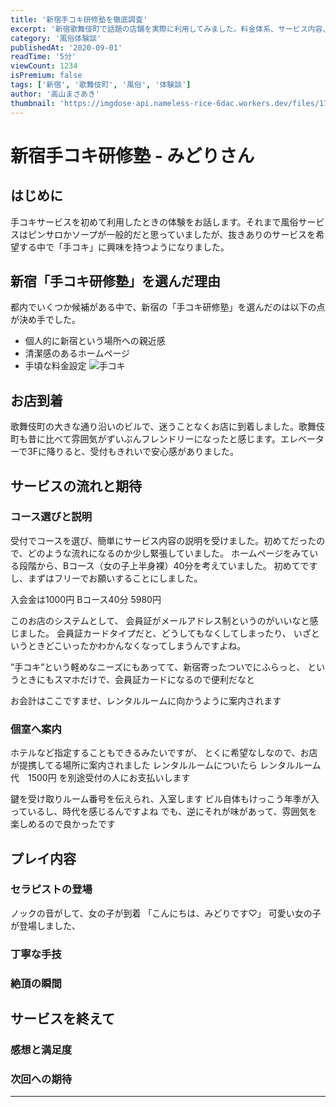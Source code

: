 ```yaml
---
title: '新宿手コキ研修塾を徹底調査'
excerpt: '新宿歌舞伎町で話題の店舗を実際に利用してみました。料金体系、サービス内容、スタッフの対応など詳細にレポートします。'
category: '風俗体験談'
publishedAt: '2020-09-01'
readTime: '5分'
viewCount: 1234
isPremium: false
tags: ['新宿', '歌舞伎町', '風俗', '体験談']
author: '高山まさあき'
thumbnail: 'https://imgdose-api.nameless-rice-6dac.workers.dev/files/1760333586138-bd512b99-6a1c-4b4f-af19-d505dc292240.webp'
---
```



# 新宿手コキ研修塾 - みどりさん

## はじめに
手コキサービスを初めて利用したときの体験をお話します。それまで風俗サービスはピンサロかソープが一般的だと思っていましたが、抜きありのサービスを希望する中で「手コキ」に興味を持つようになりました。

## 新宿「手コキ研修塾」を選んだ理由
都内でいくつか候補がある中で、新宿の「手コキ研修塾」を選んだのは以下の点が決め手でした。

*   個人的に新宿という場所への親近感
*   清潔感のあるホームページ
*   手頃な料金設定
![手コキ](https://imgdose-api.nameless-rice-6dac.workers.dev/files/1760333586138-bd512b99-6a1c-4b4f-af19-d505dc292240.webp)


## お店到着
歌舞伎町の大きな通り沿いのビルで、迷うことなくお店に到着しました。歌舞伎町も昔に比べて雰囲気がずいぶんフレンドリーになったと感じます。エレベーターで3Fに降りると、受付もきれいで安心感がありました。

## サービスの流れと期待
### コース選びと説明
受付でコースを選び、簡単にサービス内容の説明を受けました。初めてだったので、どのような流れになるのか少し緊張していました。
ホームページをみている段階から、Bコース（女の子上半身裸）40分を考えていました。
初めてですし、まずはフリーでお願いすることにしました。

入会金は1000円
Bコース40分 5980円


このお店のシステムとして、
会員証がメールアドレス制というのがいいなと感じました。
会員証カードタイプだと、どうしてもなくしてしまったり、
いざというときどこいったかわかんなくなってしまうんですよね。

”手コキ”という軽めなニーズにもあってて、新宿寄ったついでにふらっと、
というときにもスマホだけで、会員証カードになるので便利だなと

お会計はここですませ、レンタルルームに向かうように案内されます

### 個室へ案内
ホテルなど指定することもできるみたいですが、
とくに希望なしなので、お店が提携してる場所に案内されました
レンタルルームについたら
レンタルルーム代　1500円
を別途受付の人にお支払いします

鍵を受け取りルーム番号を伝えられ、入室します
ビル自体もけっこう年季が入っているし、時代を感じるんですよね
でも、逆にそれが味があって、雰囲気を楽しめるので良かったです

## プレイ内容
### セラピストの登場
ノックの音がして、女の子が到着
「こんにちは、みどりです♡」
可愛い女の子が登場しました、

### 丁寧な手技
### 絶頂の瞬間

## サービスを終えて
### 感想と満足度
### 次回への期待

---
